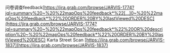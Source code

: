 问卷调查feedback[https://jira.grab.com/browse/JARVIS-1774?jql=summary%20~%20%22mapOps%20feedback*%22[…]0~%20%22mapOps%20feedback*%22%20ORDER%20BY%20lastViewed%20DESC](https://jira.grab.com/browse/JARVIS-1774?jql=summary%20~%20%22mapOps%20feedback*%22%20OR%20description%20~%20%22mapOps%20feedback*%22%20ORDER%20BY%20lastViewed%20DESC)
Karta Street Scan
[https://jira.grab.com/browse/JARVIS-1837](https://jira.grab.com/browse/JARVIS-1837)